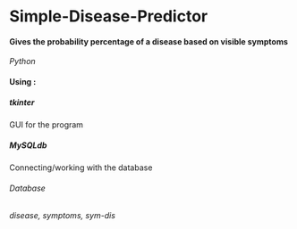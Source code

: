 # Simple-Disease-Predictor
#### Gives the probability percentage of a disease based on visible symptoms
_Python_
#### Using :
##### tkinter
GUI for the program
##### MySQLdb
Connecting/working with the database

###### Database
_disease, symptoms, sym-dis_
